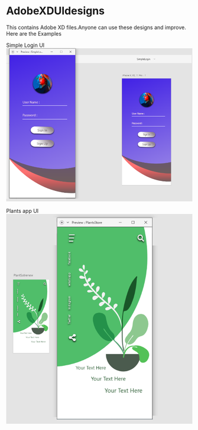 # AdobeXDUIdesigns

This contains Adobe XD files.Anyone can use these designs and improve.
Here are the Examples

Simple Login UI
![alt text](https://github.com/shriasi/AdobeXDUIdesigns/blob/master/todo.png)

Plants app UI
![alt text](https://github.com/shriasi/AdobeXDUIdesigns/blob/master/PlantStore.png)
